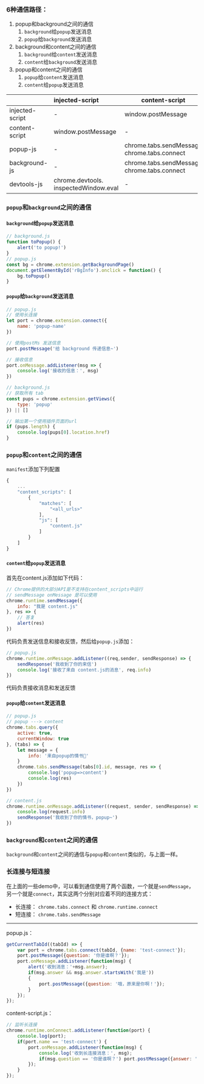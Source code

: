 ### 6种通信路径：

1. popup和background之间的通信
   1. `background`给`popup`发送消息
   2. `popup`给`background`发送消息
2. background和content之间的通信
   1. `background`给`content`发送消息
   2. `content`给`background`发送消息
3. popup和content之间的通信
   1. `popup`给`content`发送消息
   2. `content`给`popup`发送消息

|                 | injected-script                       | content-script                              | background-js                                     | popup-js                                          |
| --------------- | :------------------------------------ | ------------------------------------------- | ------------------------------------------------- | ------------------------------------------------- |
| injected-script | -                                     | window.postMessage                          | -                                                 | -                                                 |
| content-script  | window.postMessage                    | -                                           | chrome.runtime.sendMessage chrome.runtime.connect | chrome.runtime.sendMessage chrome.runtime.connect |
| popup-js        | -                                     | chrome.tabs.sendMessage chrome.tabs.connect | chrome.extension. getBackgroundPage()             | -                                                 |
| background-js   | -                                     | chrome.tabs.sendMessage chrome.tabs.connect | -                                                 | chrome.extension.getViews                         |
| devtools-js     | chrome.devtools. inspectedWindow.eval | -                                           | chrome.runtime.sendMessage                        | chrome.runtime.sendMessage                        |

### `popup`和`background`之间的通信

#### `background`给`popup`发送消息

~~~js
// background.js
function toPopup() {
    alert('to popup!')
}
// popup.js
const bg = chrome.extension.getBackgroundPage()
document.getElementById('rBgInfo').onclick = function() {
    bg.toPopup()
}
~~~

#### `popup`给`background`发送消息

~~~js
// popup.js
// 使用长连接
let port = chrome.extension.connect({
    name: 'popup-name'
})

// 使用postMs 发送信息
port.postMessage('给 background 传递信息~')

// 接收信息
port.onMessage.addListener(msg => {
    console.log('接收的信息：', msg)
})

// background.js
// 获取所有 tab
const pups = chrome.extension.getViews({
    type: 'popup'
}) || []

// 输出第一个使用插件页面的url
if (pups.length) {
    console.log(pups[0].location.href)
}

~~~

### `popup`和`content`之间的通信

`manifest`添加下列配置

```js
{
    ...
    "content_scripts": [
        {
            "matches": [
                "<all_urls>"
            ],
            "js": [
                "content.js"
            ]
        }
    ]
}
```

#### `content`给`popup`发送消息

首先在content.js添加如下代码：

~~~js
// Chrome提供的大部分API是不支持在content_scripts中运行
// sendMessage onMessage 是可以使用
chrome.runtime.sendMessage({
    info: "我是 content.js"
}, res => {
    // 答复
    alert(res)
})
~~~

代码负责发送信息和接收反馈，然后给`popup.js`添加：

~~~js
// popup.js
chrome.runtime.onMessage.addListener((req,sender, sendResponse) => {
    sendResponse('我收到了你的来信')
    console.log('接收了来自 content.js的消息', req.info)
})

~~~

代码负责接收消息和发送反馈

#### `popup`给`content`发送消息

~~~js
// popup.js
// popup ---> content
chrome.tabs.query({
    active: true,
    currentWindow: true
}, (tabs) => {
    let message = {
        info: '来自popup的情书💌'
    }
    chrome.tabs.sendMessage(tabs[0].id, message, res => {
        console.log('popup=>content')
        console.log(res)
    })
})

~~~

~~~js
// content.js
chrome.runtime.onMessage.addListener((request, sender, sendResponse) => {
    console.log(request.info)
    sendResponse('我收到了你的情书，popup~')
})

~~~

### `background`和`content`之间的通信

`background`和`content`之间的通信与`popup`和`content`类似的，与上面一样。

### 长连接与短连接

在上面的一些demo中，可以看到通信使用了两个函数，一个就是`sendMessage`，另一个就是`connect`，其实这两个分别对应着不同的连接方式：

- 长连接： `chrome.tabs.connect` 和 `chrome.runtime.connect`
- 短连接： `chrome.tabs.sendMessage`

------

popup.js：

```jsx
getCurrentTabId((tabId) => {
    var port = chrome.tabs.connect(tabId, {name: 'test-connect'});
    port.postMessage({question: '你是谁啊？'});
    port.onMessage.addListener(function(msg) {
        alert('收到消息：'+msg.answer);
        if(msg.answer && msg.answer.startsWith('我是'))
        {
            port.postMessage({question: '哦，原来是你啊！'});
        }
    });
});
```

content-script.js：

```jsx
// 监听长连接
chrome.runtime.onConnect.addListener(function(port) {
    console.log(port);
    if(port.name == 'test-connect') {
        port.onMessage.addListener(function(msg) {
            console.log('收到长连接消息：', msg);
            if(msg.question == '你是谁啊？') port.postMessage({answer: '我是你爸！'});
        });
    }
});
```

